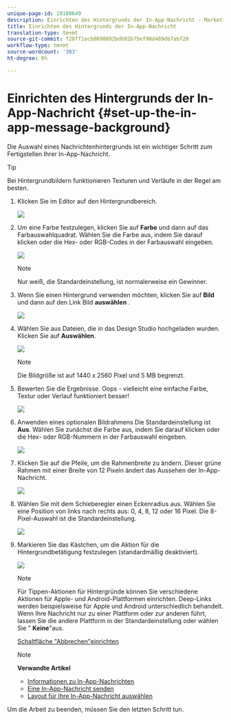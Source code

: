 ```yaml
---
unique-page-id: 10100649
description: Einrichten des Hintergrunds der In-App-Nachricht - Marketing Docs - Produktdokumentation
title: Einrichten des Hintergrunds der In-App-Nachricht
translation-type: tm+mt
source-git-commit: f28ff1acb0090892bdb92b75ef90d489db7abf20
workflow-type: tm+mt
source-wordcount: '303'
ht-degree: 0%

---
```



# Einrichten des Hintergrunds der In-App-Nachricht {#set-up-the-in-app-message-background}

Die Auswahl eines Nachrichtenhintergrunds ist ein wichtiger Schritt zum Fertigstellen Ihrer In-App-Nachricht.

>[!TIP]
>
>Bei Hintergrundbildern funktionieren Texturen und Verläufe in der Regel am besten.

1. Klicken Sie im Editor auf den Hintergrundbereich.

   ![](assets/image2016-5-9-8-3a38-3a1.png)

1. Um eine Farbe festzulegen, klicken Sie auf **Farbe** und dann auf das Farbauswahlquadrat. Wählen Sie die Farbe aus, indem Sie darauf klicken oder die Hex- oder RGB-Codes in der Farbauswahl eingeben.

   ![](assets/image2016-5-9-8-3a46-3a59.png)

   >[!NOTE]
   >
   >Nur weiß, die Standardeinstellung, ist normalerweise ein Gewinner.

1. Wenn Sie einen Hintergrund verwenden möchten, klicken Sie auf **Bild** und dann auf den Link Bild **auswählen** .

   ![](assets/image2016-5-9-8-3a52-3a43.png)

1. Wählen Sie aus Dateien, die in das Design Studio hochgeladen wurden. Klicken Sie auf **Auswählen**.

   ![](assets/image2016-5-9-9-3a0-3a2.png)

   >[!NOTE]
   >
   >Die Bildgröße ist auf 1440 x 2560 Pixel und 5 MB begrenzt.

1. Bewerten Sie die Ergebnisse. Oops - vielleicht eine einfache Farbe, Textur oder Verlauf funktioniert besser!

   ![](assets/image2016-5-9-9-3a2-3a33.png)

1. Anwenden eines optionalen Bildrahmens Die Standardeinstellung ist **Aus**. Wählen Sie zunächst die Farbe aus, indem Sie darauf klicken oder die Hex- oder RGB-Nummern in der Farbauswahl eingeben.

   ![](assets/image2016-5-9-9-3a54-3a8.png)

1. Klicken Sie auf die Pfeile, um die Rahmenbreite zu ändern. Dieser grüne Rahmen mit einer Breite von 12 Pixeln ändert das Aussehen der In-App-Nachricht.

   ![](assets/image2016-5-9-9-3a58-3a38.png)

1. Wählen Sie mit dem Schieberegler einen Eckenradius aus. Wählen Sie eine Position von links nach rechts aus: 0, 4, 8, 12 oder 16 Pixel. Die 8-Pixel-Auswahl ist die Standardeinstellung.

   ![](assets/image2016-5-6-9-3a39-3a28.png)

1. Markieren Sie das Kästchen, um die Aktion für die Hintergrundbetätigung festzulegen (standardmäßig deaktiviert).

   ![](assets/image2016-5-9-10-3a6-3a10.png)

   >[!NOTE]
   >
   >Für Tippen-Aktionen für Hintergründe können Sie verschiedene Aktionen für Apple- und Android-Plattformen einrichten. Deep-Links werden beispielsweise für Apple und Android unterschiedlich behandelt. Wenn Ihre Nachricht nur zu einer Plattform oder zur anderen führt, lassen Sie die andere Plattform in der Standardeinstellung oder wählen Sie &quot; **Keine**&quot;aus.

   [Schaltfläche &quot;Abbrechen&quot;einrichten](set-up-the-dismiss-button-and-approve-the-message.md)

   >[!NOTE]
   >
   >**Verwandte Artikel**
   >
   >    
   >    
   >    * [Informationen zu In-App-Nachrichten](../../../../product-docs/mobile-marketing/in-app-messages/understanding-in-app-messages.md)
   >    * [Eine In-App-Nachricht senden](http://docs.marketo.com/pages/viewpage.action?pageid=10617378)
   >    * [Layout für Ihre In-App-Nachricht auswählen](choose-a-layout-for-your-in-app-message.md)


Um die Arbeit zu beenden, müssen Sie den letzten Schritt tun.